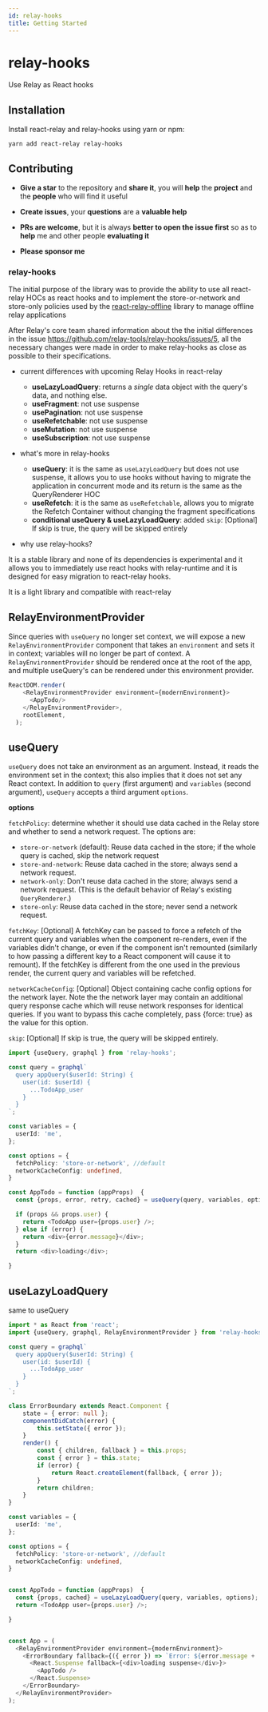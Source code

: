 ```yaml
---
id: relay-hooks
title: Getting Started
---
```


# relay-hooks
Use Relay as React hooks

## Installation

Install react-relay and relay-hooks using yarn or npm:

```
yarn add react-relay relay-hooks
```

## Contributing

* **Give a star** to the repository and **share it**, you will **help** the **project** and the **people** who will find it useful

* **Create issues**, your **questions** are a **valuable help**

* **PRs are welcome**, but it is always **better to open the issue first** so as to **help** me and other people **evaluating it**

* **Please sponsor me**

### relay-hooks

The initial purpose of the library was to provide the ability to use all react-relay HOCs as react hooks and to implement the store-or-network and store-only policies used by the [react-relay-offline](https://github.com/morrys/react-relay-offline) library to manage offline relay applications

After Relay's core team shared information about the the initial differences in the issue https://github.com/relay-tools/relay-hooks/issues/5, all the necessary changes were made in order to make relay-hooks as close as possible to their specifications.

* current differences with upcoming Relay Hooks in react-relay

  * **useLazyLoadQuery**: returns a *single* data object with the query's data, and nothing else.
  * **useFragment**: not use suspense
  * **usePagination**: not use suspense
  * **useRefetchable**: not use suspense
  * **useMutation**: not use suspense
  * **useSubscription**: not use suspense

* what's more in relay-hooks

  * **useQuery**: it is the same as `useLazyLoadQuery` but does not use suspense, it allows you to use hooks without having to migrate the application in concurrent mode and its return is the same as the QueryRenderer HOC
  * **useRefetch**: it is the same as `useRefetchable`, allows you to migrate the Refetch Container without changing the fragment specifications
  * **conditional useQuery & useLazyLoadQuery**: added `skip`: [Optional] If skip is true, the query will be skipped entirely

* why use relay-hooks?

It is a stable library and none of its dependencies is experimental and it allows you to immediately use react hooks with relay-runtime and it is designed for easy migration to react-relay hooks.

It is a light library and compatible with react-relay

## RelayEnvironmentProvider

Since queries with `useQuery` no longer set context, we will expose a new `RelayEnvironmentProvider` component that takes an `environment` and sets it in context; 
variables will no longer be part of context. 
A `RelayEnvironmentProvider` should be rendered once at the root of the app, and multiple useQuery's can be rendered under this environment provider.

```ts
ReactDOM.render(
    <RelayEnvironmentProvider environment={modernEnvironment}>
      <AppTodo/>
    </RelayEnvironmentProvider>,
    rootElement,
  );
```

## useQuery

`useQuery` does not take an environment as an argument. Instead, it reads the environment set in the context; this also implies that it does not set any React context.
In addition to `query` (first argument) and `variables` (second argument), `useQuery` accepts a third argument `options`. 

**options**

`fetchPolicy`: determine whether it should use data cached in the Relay store and whether to send a network request. The options are:
  * `store-or-network` (default): Reuse data cached in the store; if the whole query is cached, skip the network request
  * `store-and-network`: Reuse data cached in the store; always send a network request.
  * `network-only`: Don't reuse data cached in the store; always send a network request. (This is the default behavior of Relay's existing `QueryRenderer`.)
  * `store-only`: Reuse data cached in the store; never send a network request.

`fetchKey`: [Optional] A fetchKey can be passed to force a refetch of the current query and variables when the component re-renders, even if the variables didn't change, or even if the component isn't remounted (similarly to how passing a different key to a React component will cause it to remount). If the fetchKey is different from the one used in the previous render, the current query and variables will be refetched.

`networkCacheConfig`: [Optional] Object containing cache config options for the network layer. Note the the network layer may contain an additional query response cache which will reuse network responses for identical queries. If you want to bypass this cache completely, pass {force: true} as the value for this option.

`skip`: [Optional] If skip is true, the query will be skipped entirely.

```ts
import {useQuery, graphql } from 'relay-hooks';

const query = graphql`
  query appQuery($userId: String) {
    user(id: $userId) {
      ...TodoApp_user
    }
  }
`;

const variables = {
  userId: 'me',
}; 

const options = {
  fetchPolicy: 'store-or-network', //default
  networkCacheConfig: undefined,
}

const AppTodo = function (appProps)  {
  const {props, error, retry, cached} = useQuery(query, variables, options);

  if (props && props.user) {
    return <TodoApp user={props.user} />;
  } else if (error) {
    return <div>{error.message}</div>;
  }
  return <div>loading</div>;

}
```

## useLazyLoadQuery

same to useQuery

```ts
import * as React from 'react';
import {useQuery, graphql, RelayEnvironmentProvider } from 'relay-hooks';

const query = graphql`
  query appQuery($userId: String) {
    user(id: $userId) {
      ...TodoApp_user
    }
  }
`;

class ErrorBoundary extends React.Component {
    state = { error: null };
    componentDidCatch(error) {
        this.setState({ error });
    }
    render() {
        const { children, fallback } = this.props;
        const { error } = this.state;
        if (error) {
            return React.createElement(fallback, { error });
        }
        return children;
    }
}

const variables = {
  userId: 'me',
}; 

const options = {
  fetchPolicy: 'store-or-network', //default
  networkCacheConfig: undefined,
}


const AppTodo = function (appProps)  {
  const {props, cached} = useLazyLoadQuery(query, variables, options);
  return <TodoApp user={props.user} />;

}


const App = (
  <RelayEnvironmentProvider environment={modernEnvironment}>
    <ErrorBoundary fallback={({ error }) => `Error: ${error.message + ': ' + error.stack}`}>
      <React.Suspense fallback={<div>loading suspense</div>}>
        <AppTodo />
      </React.Suspense>
    </ErrorBoundary>
  </RelayEnvironmentProvider>
);
```
